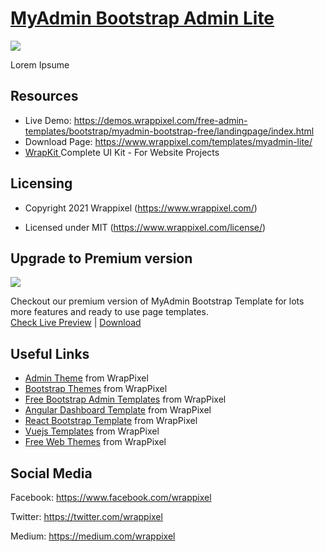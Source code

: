 <!-- # myadmin-lite -->
<!-- Heading of Template -->
<h1>
  <a href="https://www.wrappixel.com/templates/myadmin-lite/">MyAdmin Bootstrap Admin Lite</a>
</h1>

<!-- Main image of Template -->
<a target="_blank" href="https://www.wrappixel.com/wp-content/uploads/edd/2020/04/my-admin-bootstrap-lite-y.jpg">
  <img src="https://www.wrappixel.com/wp-content/uploads/edd/2020/04/my-admin-bootstrap-lite-y.jpg" />
</a>

<!-- Description of Template -->
<p>
   Lorem Ipsume
</p>

<!-- Resources of Template -->
<h2>Resources</h2>
<ul>
<li>  
  Live Demo: <a href="https://demos.wrappixel.com/free-admin-templates/bootstrap/myadmin-bootstrap-free/landingpage/index.html" rel="nofollow">https://demos.wrappixel.com/free-admin-templates/bootstrap/myadmin-bootstrap-free/landingpage/index.html</a>
</li>
<li>
    Download Page: <a href="https://www.wrappixel.com/templates/myadmin-lite/" rel="nofollow">
  https://www.wrappixel.com/templates/myadmin-lite/</a>
</li>
<li>
    <a href="https://www.wrappixel.com/templates/wrapkit/#demos" rel="nofollow">WrapKit </a>Complete UI Kit - For Website Projects
</li>
</ul>

<!-- Licensing of Template -->
<h2>Licensing</h2>
<ul>
  <li>
    <p>Copyright 2021 Wrappixel (<a href="https://www.wrappixel.com/" rel="nofollow">https://www.wrappixel.com/</a>)</p>
  </li>
  <li>
    <p>Licensed under MIT (<a href="https://www.wrappixel.com/license/">https://www.wrappixel.com/license/</a>)</p>
  </li>
</ul>

<!-- <h4><a href="https://wrappixel.com/demos/free-admin-templates/myadmin-lite/dashboard.html">Free Version Demo Link</a></h4> -->

<!-- ## Pro Version -->

<!-- <a href="https://www.wrappixel.com/templates/my-admin/"><img src="https://www.wrappixel.com/wp-content/uploads/2019/01/my-admin-bootstrap-nw-1.jpg"/></a><br/>
<h4><a href="https://wrappixel.com/demos/admin-templates/my-admin/myadmin/index.html">Demo</a></h4> -->

<!-- Upgrade to Premium version of Template -->
<h2>Upgrade to Premium version</h2>
<a target="_blank" href="https://www.wrappixel.com/templates/my-admin/">
  <img src="https://www.wrappixel.com/wp-content/uploads/edd/2020/04/myadmin-bootstrap-template-y.jpg" />
</a>
<p>
   Checkout our premium version of MyAdmin Bootstrap Template for lots more features and ready to use page templates.<br>
   <a href="https://demos.wrappixel.com/premium-admin-templates/bootstrap/myadmin-bootstrap/package/myadmin/index.html">Check Live Preview</a> | <a href="https://www.wrappixel.com/templates/my-admin/"> Download </a>
</p>

<!-- Useful Links of Template -->
<h2>Useful Links</h2>
<ul>
<li><a href="https://www.wrappixel.com/templates/category/admin-template/">Admin Theme</a> from WrapPixel</li>
<li><a href="https://www.wrappixel.com/">Bootstrap Themes</a> from WrapPixel</li>
<li><a href="https://www.wrappixel.com/templates/category/bootstrap-admin-templates/">Free Bootstrap Admin Templates</a> from WrapPixel</li>
<li><a href="https://www.wrappixel.com/templates/category/angular-templates/">Angular Dashboard Template</a> from WrapPixel</li>
<li><a href="https://www.wrappixel.com/templates/category/react-templates/">React Bootstrap Template</a> from WrapPixel</li>
<li><a href="https://www.wrappixel.com/templates/category/vuejs-templates/">Vuejs Templates</a> from WrapPixel</li>
<li><a href="https://www.wrappixel.com/templates/category/free-templates/">Free Web Themes</a> from WrapPixel</li>
</ul>

<!-- Social Media of Wrappixel -->
<h2>Social Media</h2>
<p>Facebook: <a href="https://www.facebook.com/wrappixel">https://www.facebook.com/wrappixel</a></p>
<p>Twitter: <a href="https://twitter.com/wrappixel">https://twitter.com/wrappixel</a></p>
<p>Medium: <a href="https://medium.com/wrappixel">https://medium.com/wrappixel</a></p>
